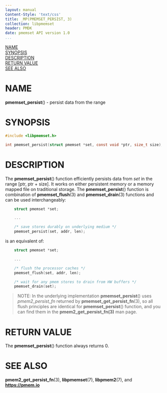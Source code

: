 ```yaml
---
layout: manual
Content-Style: 'text/css'
title: _MP(PMEMSET_PERSIST, 3)
collection: libpmemset
header: PMDK
date: pmemset API version 1.0
...
```


[comment]: <> (SPDX-License-Identifier: BSD-3-Clause)
[comment]: <> (Copyright 2021, Intel Corporation)

[comment]: <> (pmemset_persist.3 -- man page for libpmemset pmemset_persist function)

[NAME](#name)<br />
[SYNOPSIS](#synopsis)<br />
[DESCRIPTION](#description)<br />
[RETURN VALUE](#return-value)<br />
[SEE ALSO](#see-also)<br />

# NAME #

**pmemset_persist**() - persist data from the range

# SYNOPSIS #

```c
#include <libpmemset.h>

int pmemset_persist(struct pmemset *set, const void *ptr, size_t size);
```

# DESCRIPTION #

The **pmemset_persist**() function efficiently persists data from *set*
in the range [ptr, ptr + size]. It works on either persistent memory or a memory mapped file on traditional storage.
The **pmemset_persist**() function is combination of **pmemset_flush**(3) and **pmemset_drain**(3) functions
and can be used interchangeably:

```c
	struct pmemset *set;

	...

	/* save stores durably on underlying medium */
	pmemset_persist(set, addr, len);
```

is an equivalent of:

```c
	struct pmemset *set;

	...

	/* flush the processor caches */
	pmemset_flush(set, addr, len);

	/* wait for any pmem stores to drain from HW buffers */
	pmemset_drain(set);
```

>NOTE: In the underlying implementation **pmemset_persist**() uses *pmem2_persist_fn* returned by
**pmemset_get_persist_fn**(3), so all flush principles are identical for **pmemset_persist**()
function, and you can find them in the **pmem2_get_persist_fn(3)** man page.

# RETURN VALUE #

The **pmemset_persist**() function always returns 0.

# SEE ALSO #

**pmem2_get_persist_fn**(3), **libpmemset**(7), **libpmem2**(7),
and **<https://pmem.io>**
